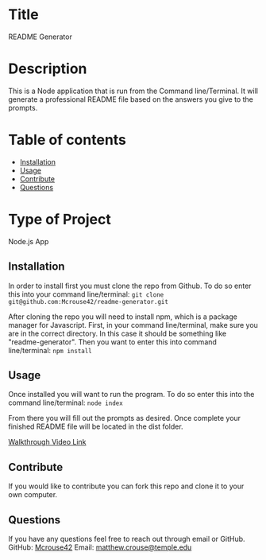 # Title 
  README Generator

  # Description
  This is a Node application that is run from the Command line/Terminal. It will generate a professional README file based on the answers you give to the           prompts.  

  # Table of contents
  * [Installation](#installation)
  * [Usage](#usage)
  * [Contribute](#contribute)
  * [Questions](#questions)

  # Type of Project
  Node.js App
  
  ## Installation <a name="installation"></a>
  
  In order to install first you must clone the repo from Github. To do so enter this into your command line/terminal:
  `git clone git@github.com:Mcrouse42/readme-generator.git`
  
  After cloning the repo you will need to install npm, which is a package manager for Javascript. First, in your command line/terminal, make sure you are in the   correct directory. In this case it should be something like "readme-generator". Then you want to enter this into command line/terminal:
  `npm install`
  
  
  ## Usage <a name="usage"></a>
  Once installed you will want to run the program. To do so enter this into the command line/terminal:
  `node index`
  
  From there you will fill out the prompts as desired. Once complete your finished README file will be located in the dist folder. 

  [Walkthrough Video Link](https://drive.google.com/file/d/1OG1dAO3fb_R5ovCzqp_XJBt7aMkVZqRo/view?usp=sharing)
  
  ## Contribute <a name="contribute"></a>
  If you would like to contribute you can fork this repo and clone it to your own computer. 


  ## Questions <a name="questions"></a>
  If you have any questions feel free to reach out through email or GitHub.
  GitHub: [Mcrouse42](https://github.com/Mcrouse42)
  Email: [matthew.crouse@temple.edu](mailto:matthew.crouse@temple.edu)
